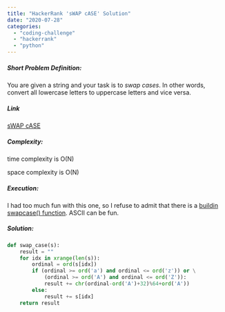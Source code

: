 ```yaml
---
title: "HackerRank 'sWAP cASE' Solution"
date: "2020-07-28"
categories: 
  - "coding-challenge"
  - "hackerrank"
  - "python"
---
```


##### Short Problem Definition:

You are given a string and your task is to _swap cases_. In other words, convert all lowercase letters to uppercase letters and vice versa.

##### Link

[sWAP cASE](https://www.hackerrank.com/challenges/swap-case/problem)

##### Complexity:

time complexity is O(N)

space complexity is O(N)

##### Execution:

I had too much fun with this one, so I refuse to admit that there is a [buildin swapcase() function](https://python-reference.readthedocs.io/en/latest/docs/str/swapcase.html). ASCII can be fun.

##### Solution:

```python
def swap_case(s):
    result = ""
    for idx in xrange(len(s)):
        ordinal = ord(s[idx])
        if (ordinal >= ord('a') and ordinal <= ord('z')) or \
            (ordinal >= ord('A') and ordinal <= ord('Z')):
            result += chr(ordinal-ord('A')+32)%64+ord('A'))
        else:
            result += s[idx]
    return result
```
